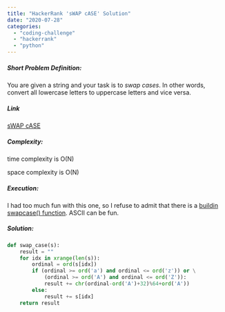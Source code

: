 ```yaml
---
title: "HackerRank 'sWAP cASE' Solution"
date: "2020-07-28"
categories: 
  - "coding-challenge"
  - "hackerrank"
  - "python"
---
```


##### Short Problem Definition:

You are given a string and your task is to _swap cases_. In other words, convert all lowercase letters to uppercase letters and vice versa.

##### Link

[sWAP cASE](https://www.hackerrank.com/challenges/swap-case/problem)

##### Complexity:

time complexity is O(N)

space complexity is O(N)

##### Execution:

I had too much fun with this one, so I refuse to admit that there is a [buildin swapcase() function](https://python-reference.readthedocs.io/en/latest/docs/str/swapcase.html). ASCII can be fun.

##### Solution:

```python
def swap_case(s):
    result = ""
    for idx in xrange(len(s)):
        ordinal = ord(s[idx])
        if (ordinal >= ord('a') and ordinal <= ord('z')) or \
            (ordinal >= ord('A') and ordinal <= ord('Z')):
            result += chr(ordinal-ord('A')+32)%64+ord('A'))
        else:
            result += s[idx]
    return result
```
